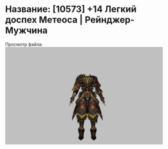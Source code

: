 # Название: [10573] +14 Легкий доспех Метеоса | Рейнджер-Мужчина

Просмотр файла:
![p020030.png](p020030.png)